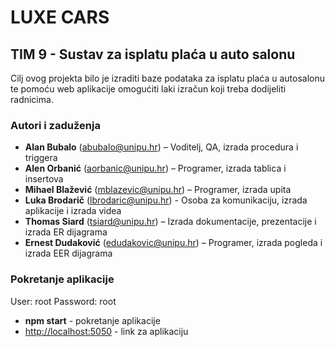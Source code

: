 ﻿# LUXE CARS

## TIM 9 - Sustav za isplatu plaća u auto salonu

Cilj ovog projekta bilo je izraditi baze podataka za isplatu plaća u autosalonu te pomoću web aplikacije omogućiti laki izračun koji treba dodijeliti radnicima.

### Autori i zaduženja

- **Alan Bubalo** (abubalo@unipu.hr) – Voditelj, QA, izrada procedura i triggera
- **Alen Orbanić** (aorbanic@unipu.hr) – Programer, izrada tablica i insertova
- **Mihael Blažević** (mblazevic@unipu.hr) – Programer, izrada upita 
- **Luka Brodarič** (lbrodaric@unipu.hr) - Osoba za komunikaciju, izrada aplikacije i izrada videa
- **Thomas Siard** (tsiard@unipu.hr) – Izrada dokumentacije, prezentacije i izrada ER dijagrama
- **Ernest Dudaković** (edudakovic@unipu.hr) – Programer, izrada pogleda i izrada EER dijagrama

### Pokretanje aplikacije

User: root
Password: root

- **npm start** - pokretanje aplikacije
- <http://localhost:5050> - link za aplikaciju
